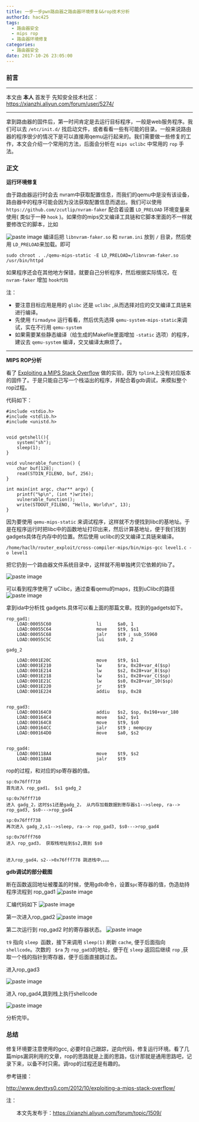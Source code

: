 ```yaml
---
title: 一步一步pwn路由器之路由器环境修复&&rop技术分析
authorId: hac425
tags:
  - 路由器安全
  - mips rop
  - 路由器环境修复
categories:
  - 路由器安全
date: 2017-10-26 23:05:00
---
```

### 前言

---
本文由 **本人** 首发于 先知安全技术社区：  https://xianzhi.aliyun.com/forum/user/5274/

---
拿到路由器的固件后，第一时间肯定是去运行目标程序，一般是web服务程序。我们可以去 `/etc/init.d/` 找启动文件，或者看看一些有可能的目录。一般来说路由器的程序很少的情况下是可以直接用qemu运行起来的。我们需要做一些修复的工作，本文会介绍一个常用的方法，后面会分析在 `mips uclibc` 中常用的 `rop` 手法。

### 正文
**运行环境修复**

由于路由器运行时会去 nvram中获取配置信息，而我们的qemu中是没有该设备，路由器中的程序可能会因为没法获取配置信息而退出。我们可以使用	`https://github.com/zcutlip/nvram-faker` 配合着设置 `LD_PRELOAD` 环境变量来使用( 类似于一种 `hook` )。如果你的mips交叉编译工具链和它脚本里面的不一样就要修改它的脚本，比如

![paste image](http://oy9h5q2k4.bkt.clouddn.com/15090309370211cupr2kg.png?imageslim)
编译后把 `libnvram-faker.so` 和 `nvram.ini` 放到 `/` 目录，然后使用 `LD_PRELOAD`来加载。即可

```
sudo chroot . ./qemu-mips-static -E LD_PRELOAD=/libnvram-faker.so  /usr/bin/httpd
```
如果程序还会在其他地方保错，就要自己分析程序，然后根据实际情况，在 `nvram-faker` 增加 `hook代码`

注：

- 要注意目标应用是用的 `glibc` 还是 `uclibc` ,从而选择对应的交叉编译工具链来进行编译。
- 先使用 `firmadyne` 运行看看，然后优先选择 `qemu-system-mips-static`来调试，实在不行用 `qemu-system`
- 如果需要某些静态编译（给生成的Makefile里面增加 `-static` 选项）的程序，建议去 `qemu-system` 编译，交叉编译太麻烦了。
----

**MIPS ROP分析**

看了 [Exploiting a MIPS Stack Overflow](http://www.devttys0.com/2012/10/exploiting-a-mips-stack-overflow/) 做的实验，因为	`tplink`上没有对应版本的固件了。于是只能自己写一个栈溢出的程序，并配合着gdb调试，来模拟整个rop过程。

代码如下：
```
#include <stdio.h>  
#include <stdlib.h>  
#include <unistd.h>  


void getshell(){
    system("sh");
    sleep(1);
}

void vulnerable_function() {  
    char buf[128]; 
    read(STDIN_FILENO, buf, 256);  
}  
   
int main(int argc, char** argv) { 
	printf("%p\n", (int *)write); 
    vulnerable_function();  
    write(STDOUT_FILENO, "Hello, World\n", 13);  
} 
```
因为要使用 `qemu-mips-static` 来调试程序，这样就不方便找到libc的基地址。于是在程序运行时把libc中的函数地址打印出来，然后计算基地址，便于我们找到gadgets具体在内存中的位置。然后使用 uclibc的交叉编译工具链来编译。
```
/home/haclh/router_exploit/cross-compiler-mips/bin/mips-gcc level1.c -o level1
```
把它扔到一个路由器文件系统目录中，这样就不用单独拷贝它依赖的lib了。

![paste image](http://oy9h5q2k4.bkt.clouddn.com/15090326039915db83l6b.png?imageslim)

可以看到程序使用了 uClibc，通过查看qemu的maps，找到uClibc的路径
![paste image](http://oy9h5q2k4.bkt.clouddn.com/15090327179167od9lz52.png?imageslim)

拿到ida中分析找 gadgets.具体可以看上面的那篇文章。找到的gadgets如下。
```
rop_gad1:
	LOAD:00055C60                 li      $a0, 1
	LOAD:00055C64                 move    $t9, $s1
	LOAD:00055C68                 jalr    $t9 ; sub_55960
	LOAD:00055C5C                 lui     $s0, 2

gadg_2

	LOAD:0001E20C                 move    $t9, $s1
	LOAD:0001E210                 lw      $ra, 0x28+var_4($sp)
	LOAD:0001E214                 lw      $s2, 0x28+var_8($sp)
	LOAD:0001E218                 lw      $s1, 0x28+var_C($sp)
	LOAD:0001E21C                 lw      $s0, 0x28+var_10($sp)
	LOAD:0001E220                 jr      $t9
	LOAD:0001E224                 addiu   $sp, 0x28


rop_gad3:
	LOAD:000164C0                 addiu   $s2, $sp, 0x198+var_180
	LOAD:000164C4                 move    $a2, $v1
	LOAD:000164C8                 move    $t9, $s0
	LOAD:000164CC                 jalr    $t9 ; mempcpy
	LOAD:000164D0                 move    $a0, $s2


rop_gad4:
	LOAD:000118A4                 move    $t9, $s2
	LOAD:000118A8                 jalr    $t9

```
rop的过程，和对应的sp寄存器的值。
```
sp:0x76fff710
首先进入 rop_gad1， $s1 gadg_2

sp:0x76fff710
进入 gadg_2，这时$s1还是gadg_2， 从内存加载数据到寄存器s1-->sleep, ra--> rop_gad3, $s0--->rop_gad4

sp:0x76fff738
再次进入 gadg_2,s1-->sleep, ra--> rop_gad3, $s0--->rop_gad4

sp:0x76fff760
进入 rop_gad3， 获取栈地址到$s2,跳到 $s0


进入rop_gad4，s2-->0x76fff778 跳进栈中，。。。 

```
**gdb调试的部分截图**

断在函数返回地址被覆盖的时候，使用gdb命令，设置`$pc`寄存器的值，伪造劫持程序流程到 rop_gad1
![paste image](http://oy9h5q2k4.bkt.clouddn.com/1509033066831ysbgu293.png?imageslim)

汇编代码如下
![paste image](http://oy9h5q2k4.bkt.clouddn.com/1509033106631mwc1gl07.png?imageslim)

第一次进入rop_gad2
![paste image](http://oy9h5q2k4.bkt.clouddn.com/15090332319233l54m90b.png?imageslim)

第二次运行到 rop_gad2 时的寄存器状态。
![paste image](http://oy9h5q2k4.bkt.clouddn.com/1509033335464zv8t8p6f.png?imageslim)

`t9` 指向 `sleep `函数，接下来调用 `sleep(1)` 刷新 `cache`, 便于后面指向 `shellcode`。次数的 ` $ra` 为 `rop_gad3`的地址，便于在 `sleep` 返回后继续 `rop` ,获取一个栈的指针到寄存器，便于后面直接跳过去。


进入rop_gad3

![paste image](http://oy9h5q2k4.bkt.clouddn.com/1509033654570mt5p9xro.png?imageslim)

进入 rop_gad4,跳到栈上执行shellcode


![paste image](http://oy9h5q2k4.bkt.clouddn.com/1509033720821o12bll0r.png?imageslim)

分析完毕。
### 总结

修复环境要注意使用的gcc, 必要时自己跟踪，逆向代码，修复运行环境。看了几篇mips漏洞利用的文章，rop的思路就是上面的思路，估计那就是通用思路吧，记录下来，以备不时只需。调rop的过程还是有趣的。

参考链接：


http://www.devttys0.com/2012/10/exploiting-a-mips-stack-overflow/

注：

&emsp;&emsp;本文先发布于：https://xianzhi.aliyun.com/forum/topic/1509/